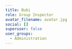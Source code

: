 ```yaml
---
title: Bubi
role: Group Inspector
avatar_filename: avatar.jpg
social: []
superuser: false
user_groups:
  - Administration
---
```

